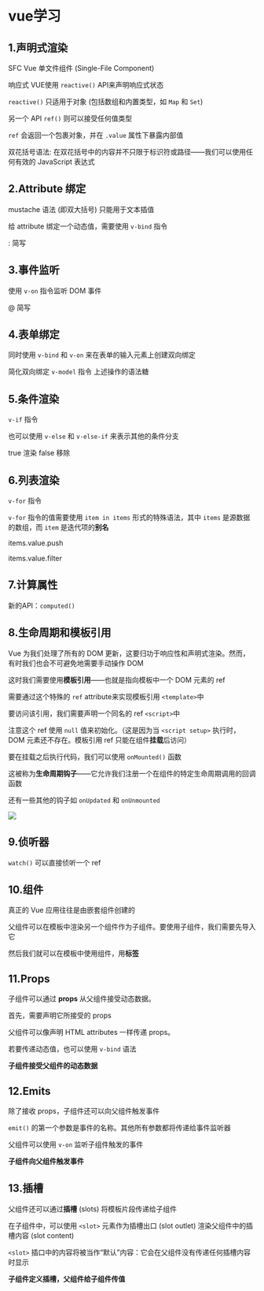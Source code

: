 # vue学习

## 1.声明式渲染

SFC Vue 单文件组件 (Single-File Component)

响应式 VUE使用 `reactive()` API来声明响应式状态

`reactive()` 只适用于对象 (包括数组和内置类型，如 `Map` 和 `Set`)

另一个 API `ref()` 则可以接受任何值类型

`ref` 会返回一个包裹对象，并在 `.value` 属性下暴露内部值

双花括号语法: 在双花括号中的内容并不只限于标识符或路径——我们可以使用任何有效的 JavaScript 表达式

## 2.Attribute 绑定

mustache 语法 (即双大括号) 只能用于文本插值

给 attribute 绑定一个动态值，需要使用 `v-bind` 指令

: 简写

## 3.事件监听

使用 `v-on` 指令监听 DOM 事件

@ 简写

## 4.表单绑定

同时使用 `v-bind` 和 `v-on` 来在表单的输入元素上创建双向绑定

简化双向绑定 `v-model` 指令 上述操作的语法糖

## 5.条件渲染

 `v-if` 指令 

也可以使用 `v-else` 和 `v-else-if` 来表示其他的条件分支

true 渲染  false 移除

## 6.列表渲染

 `v-for` 指令

`v-for` 指令的值需要使用 `item in items` 形式的特殊语法，其中 `items` 是源数据的数组，而 `item` 是迭代项的**别名**

items.value.push

items.value.filter

## 7.计算属性

新的API：`computed()`

## 8.生命周期和模板引用

Vue 为我们处理了所有的 DOM 更新，这要归功于响应性和声明式渲染。然而，有时我们也会不可避免地需要手动操作 DOM

这时我们需要使用**模板引用**——也就是指向模板中一个 DOM 元素的 ref

需要通过这个特殊的 `ref` attribute来实现模板引用 `<template>`中

要访问该引用，我们需要声明一个同名的 ref `<script>`中

注意这个 ref 使用 `null` 值来初始化。（这是因为当 `<script setup>` 执行时，DOM 元素还不存在。模板引用 ref 只能在组件**挂载**后访问）

要在挂载之后执行代码，我们可以使用 `onMounted()` 函数

这被称为**生命周期钩子**——它允许我们注册一个在组件的特定生命周期调用的回调函数

还有一些其他的钩子如 `onUpdated` 和 `onUnmounted`

![](C:\Users\Rain7\Desktop\笔记md\图片\vuelifecycle.png)

##  9.侦听器

`watch()` 可以直接侦听一个 ref

## 10.组件

真正的 Vue 应用往往是由嵌套组件创建的

父组件可以在模板中渲染另一个组件作为子组件。要使用子组件，我们需要先导入它

然后我们就可以在模板中使用组件，用**标签**

## 11.Props

子组件可以通过 **props** 从父组件接受动态数据。

首先，需要声明它所接受的 props

父组件可以像声明 HTML attributes 一样传递 props。

若要传递动态值，也可以使用 `v-bind` 语法

**子组件接受父组件的动态数据**

## 12.Emits

除了接收 props，子组件还可以向父组件触发事件

`emit()` 的第一个参数是事件的名称。其他所有参数都将传递给事件监听器

父组件可以使用 `v-on` 监听子组件触发的事件

**子组件向父组件触发事件**

## 13.插槽

父组件还可以通过**插槽** (slots) 将模板片段传递给子组件

在子组件中，可以使用 `<slot>` 元素作为插槽出口 (slot outlet) 渲染父组件中的插槽内容 (slot content)

`<slot>` 插口中的内容将被当作“默认”内容：它会在父组件没有传递任何插槽内容时显示

**子组件定义插槽，父组件给子组件传值**

